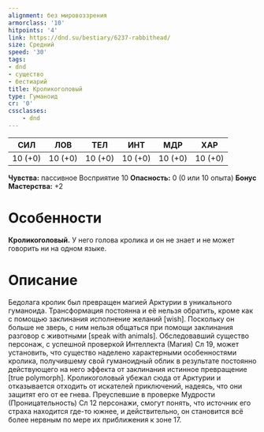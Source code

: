 ```yaml
---
alignment: без мировоззрения
armorclass: '10'
hitpoints: '4'
link: https://dnd.su/bestiary/6237-rabbithead/
size: Средний
speed: '30'
tags:
- dnd
- существо
- бестиарий
title: Кроликоголовый
type: Гуманоид
cr: '0'
cssclasses:
    - dnd
---
```



| СИЛ | ЛОВ | ТЕЛ | ИНТ | МДР | ХАР |
|---|---|---|---|---|---|
| 10 (+0) | 10 (+0) | 10 (+0) | 10 (+0) | 10 (+0) | 10 (+0) |
**Чувства:** пассивное Восприятие 10
**Опасность:** 0 (0 или 10 опыта)
**Бонус Мастерства:** +2


# Особенности
**Кроликоголовый.** У него голова кролика и он не знает и не может говорить ни на одном языке.




# Описание
Бедолага кролик был превращен магией Арктурии в уникального гуманоида. Трансформация постоянна и её нельзя обратить, кроме как с помощью заклинания исполнение желаний [wish]. Поскольку он больше не зверь, с ним нельзя общаться при помощи заклинания разговор с животными [speak with animals]. Обследовавший существо персонаж, с успешной проверкой Интеллекта (Магия) Сл 19, может установить, что существо наделено характерными особенностями кролика, получившему свой гуманоидный облик в результате постоянно действующего на него эффекта от заклинания истинное превращение [true polymorph]. Кроликоголовый убежал сюда от Арктурии и отказывается отходить от искателей приключений, надеясь, что они защитят его от ее гнева. Преуспевшие в проверке Мудрости (Проницательность) Сл 12 персонажи, смогут понять, что источник его страха находится где-то южнее, и действительно, он становится всё более нервным по мере их приближения к зоне 17.